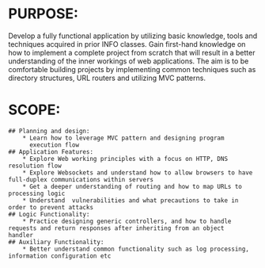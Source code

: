 # PURPOSE: 
Develop a fully functional application by utilizing basic knowledge, tools and techniques acquired in prior INFO classes. Gain first-hand knowledge on  how to implement a complete project from scratch that will result in a better understanding of the inner workings of web applications. The aim is to be comfortable building projects by implementing common techniques such as directory structures, URL routers and utilizing MVC patterns.

# SCOPE:
	## Planning and design:
	    * Learn how to leverage MVC pattern and designing program   
          execution flow
	## Application Features:
	    * Explore Web working principles with a focus on HTTP, DNS          resolution flow 
	    * Explore Websockets and understand how to allow browsers to have   full-duplex communications within servers
	    * Get a deeper understanding of routing and how to map URLs to      processing logic
	    * Understand  vulnerabilities and what precautions to take in       order to prevent attacks
	## Logic Functionality:
	    * Practice designing generic controllers, and how to handle         requests and return responses after inheriting from an object     handler
	## Auxiliary Functionality:
	    * Better understand common functionality such as log processing,    information configuration etc

